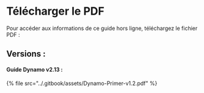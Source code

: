 # Télécharger le PDF

Pour accéder aux informations de ce guide hors ligne, téléchargez le fichier PDF : 

## Versions :

#### Guide Dynamo v2.13 :

{% file src="../.gitbook/assets/Dynamo-Primer-v1.2.pdf" %}
